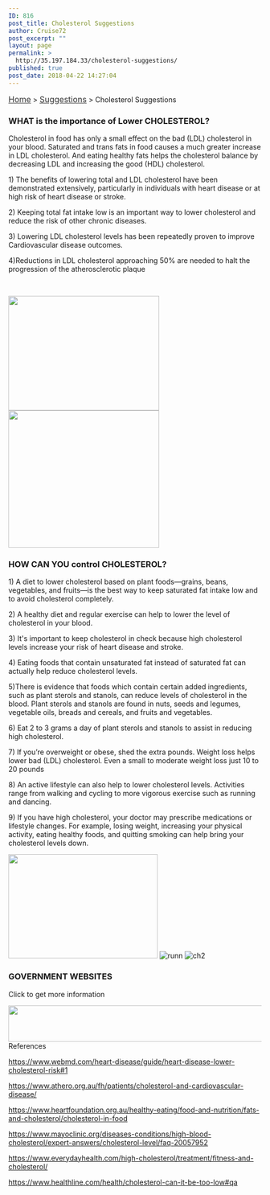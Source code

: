 ```yaml
---
ID: 816
post_title: Cholesterol Suggestions
author: Cruise72
post_excerpt: ""
layout: page
permalink: >
  http://35.197.184.33/cholesterol-suggestions/
published: true
post_date: 2018-04-22 14:27:04
---
```

<p><a style="font-size: 16px; color: #333333;" href="http://www.cvdhelper.tk/">Home</a> &gt; <a style="font-size: 16px; color: #333333;" href="http://www.cvdhelper.tk/suggestions/">Suggestions</a> &gt; Cholesterol Suggestions</p>		
			<h3>WHAT is the importance of Lower CHOLESTEROL?</h3>		
		<p>Cholesterol in food has only a small effect on the bad (LDL) cholesterol in your blood. Saturated and trans fats in food causes a much greater increase in LDL cholesterol. And eating healthy fats helps the cholesterol balance by decreasing LDL and increasing the good (HDL) cholesterol.</p><p>1) The benefits of lowering total and LDL cholesterol have been demonstrated extensively, particularly in individuals with heart disease or at high risk of heart disease or stroke.</p><p>2) Keeping total fat intake low is an important way to lower cholesterol and reduce the risk of other chronic diseases. </p><p>3) Lowering LDL cholesterol levels has been repeatedly proven to improve Cardiovascular disease outcomes. </p><p>4)Reductions in LDL cholesterol approaching 50% are needed to halt the progression of the atherosclerotic plaque</p><p> </p>		
										<img width="300" height="228" src="http://35.197.184.33/wp-content/uploads/2018/04/ch1-300x228.png" alt="" srcset="http://35.197.184.33/wp-content/uploads/2018/04/ch1-300x228.png 300w, http://35.197.184.33/wp-content/uploads/2018/04/ch1.png 390w" sizes="(max-width: 300px) 100vw, 300px" />											
										<img width="300" height="273" src="http://35.197.184.33/wp-content/uploads/2018/04/ch3-300x273.png" alt="" srcset="http://35.197.184.33/wp-content/uploads/2018/04/ch3-300x273.png 300w, http://35.197.184.33/wp-content/uploads/2018/04/ch3.png 308w" sizes="(max-width: 300px) 100vw, 300px" />											
			<h3>HOW CAN YOU control  CHOLESTEROL?</h3>		
		<p>1) A diet to lower cholesterol based on plant foods—grains, beans, vegetables, and fruits—is the best way to keep saturated fat intake low and to avoid cholesterol completely.</p><p>2) A healthy diet and regular exercise can help to lower the level of cholesterol in your blood.</p><p>3) It's important to keep cholesterol in check because high cholesterol levels increase your risk of heart disease and stroke.</p><p>4) Eating foods that contain unsaturated fat instead of saturated fat can actually help reduce cholesterol levels.</p><p>5)There is evidence that foods which contain certain added ingredients, such as plant sterols and stanols, can reduce levels of cholesterol in the blood. Plant sterols and stanols are found in nuts, seeds and legumes, vegetable oils, breads and cereals, and fruits and vegetables. </p><p>6) Eat 2 to 3 grams a day of plant sterols and stanols to assist in reducing high cholesterol. </p><p>7) If you’re overweight or obese, shed the extra pounds. Weight loss helps lower bad (LDL) cholesterol. Even a small to moderate weight loss just 10 to 20 pounds</p><p>8) An active lifestyle can also help to lower cholesterol levels. Activities range from walking and cycling to more vigorous exercise such as running and dancing.</p><p>9) If you have high cholesterol, your doctor may prescribe medications or lifestyle changes. For example, losing weight, increasing your physical activity, eating healthy foods, and quitting smoking can help bring your cholesterol levels down.</p>		
										<img width="297" height="207" src="http://35.197.184.33/wp-content/uploads/2018/04/lc.png" alt="" />											
										<img src="http://35.197.184.33/wp-content/uploads/elementor/thumbs/runn-np5i7lnezg0rtdznd0wdrrafvgodfawrmco74g58eo.png" title="runn" alt="runn" />											
										<img src="http://35.197.184.33/wp-content/uploads/elementor/thumbs/ch2-np5i97xer68jt7mzwq392cl0pcp4ojc4id4avlqtow.png" title="ch2" alt="ch2" />											
			<h3>GOVERNMENT WEBSITES</h3>		
		<p>Click to get more information</p>		
										<img width="831" height="72" src="http://35.197.184.33/wp-content/uploads/2018/04/Capture222-1.png" alt="" srcset="http://35.197.184.33/wp-content/uploads/2018/04/Capture222-1.png 831w, http://35.197.184.33/wp-content/uploads/2018/04/Capture222-1-300x26.png 300w, http://35.197.184.33/wp-content/uploads/2018/04/Capture222-1-768x67.png 768w" sizes="(max-width: 831px) 100vw, 831px" />											
												References  					
					<p><u>https://www.webmd.com/heart-disease/guide/heart-disease-lower-cholesterol-risk#1</u></p><p><u>https://www.athero.org.au/fh/patients/cholesterol-and-cardiovascular-disease/</u></p><p><u>https://www.heartfoundation.org.au/healthy-eating/food-and-nutrition/fats-and-cholesterol/cholesterol-in-food</u></p><p><u>https://www.mayoclinic.org/diseases-conditions/high-blood-cholesterol/expert-answers/cholesterol-level/faq-</u><u style="font-style: inherit; font-weight: inherit;">20057952</u></p><p><u>https://www.everydayhealth.com/high-cholesterol/treatment/fitness-and-cholesterol/</u></p><p><u>https://www.healthline.com/health/cholesterol-can-it-be-too-low#qa</u></p> 